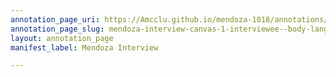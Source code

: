 ```yaml
---
annotation_page_uri: https://Amcclu.github.io/mendoza-1018/annotations/mendoza-interview-canvas-1-interviewee--body-language--eye-contact---relating-firsthand-experience.json
annotation_page_slug: mendoza-interview-canvas-1-interviewee--body-language--eye-contact---relating-firsthand-experience
layout: annotation_page
manifest_label: Mendoza Interview

---
```

